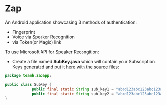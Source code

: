 # Zap

An Android application showcasing 3 methods of authentication:
- Fingerprint
- Voice via Speaker Recognition
- via Token(or Magic) link 

To use Microsoft API for Speaker Recongition:
- Create a file named **SubKey.java** which will contain your Subscription Keys [generated](https://cognitive.uservoice.com/knowledgebase/articles/864225-how-do-i-get-subscription-keys) and put it [here with the source files](https://github.com/SE17GroupH/Zap/tree/master/app/src/main/java/teamh/zapapp):

```Java
package teamh.zapapp;

public class SubKey {
            public final static String sub_key1 = "abcd123abc123abc123abc123abc0000";
            public final static String sub_key2 = "abcd123abc123abc123abc123abc0000";
}
```
